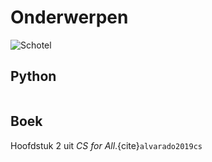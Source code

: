 # Onderwerpen

![Schotel](/images/saucer.png)

## Python

```{tableofcontents}
```

## Boek

Hoofdstuk 2 uit *CS for All*.{cite}`alvarado2019cs`
